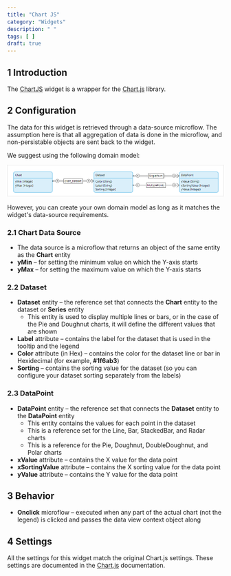 ```yaml
---
title: "Chart JS"
category: "Widgets"
description: " "
tags: [ ]
draft: true
---
```


## 1 Introduction

The [ChartJS](https://appstore.home.mendix.com/link/app/1712/) widget is a wrapper for the [Chart.js](https://www.chartjs.org/) library.

## 2 Configuration

The data for this widget is retrieved through a data-source microflow. The assumption here is that all aggregation of data is done in the microflow, and non-persistable objects are sent back to the widget.

We suggest using the following domain model:

![](attachments/chart-js/domain-model.png)

However, you can create your own domain model as long as it matches the widget's data-source requirements.

### 2.1 Chart Data Source

* The data source is a microflow that returns an object of the same entity as the **Chart** entity
* **yMin** – for setting the minimum value on which the Y-axis starts
* **yMax** – for setting the maximum value on which the Y-axis starts

### 2.2 Dataset

* **Dataset** entity – the reference set that connects the **Chart** entity to the dataset  or **Series** entity
	* This entity is used to display multiple lines or bars, or in the case of the Pie and Doughnut charts, it will define the different values that are shown
* **Label** attribute – contains the label for the dataset that is used in the tooltip and the legend
* **Color** attribute (in Hex) – contains the color for the dataset line or bar in Hexidecimal (for example, **#1f6ab3**)
* **Sorting** – contains the sorting value for the dataset (so you can configure your dataset sorting separately from the labels)

### 2.3 DataPoint

* **DataPoint** entity – the reference set that connects the **Dataset** entity to the **DataPoint** entity
	* This entity contains the values for each point in the dataset
	* This is a reference set for the Line, Bar, StackedBar, and Radar charts
	* This is a reference for the Pie, Doughnut, DoubleDoughnut, and Polar charts
* **xValue** attribute – contains the X value for the data point
* **xSortingValue** attribute – contains the X sorting value for the data point
* **yValue** attribute – contains the Y value for the data point

## 3 Behavior

* **Onclick** microflow – executed when any part of the actual chart (not the legend) is clicked and passes the data view context object along

## 4 Settings

All the settings for this widget match the original Chart.js settings. These settings are documented in the [Chart.js](https://www.chartjs.org/docs/latest/) documentation.
